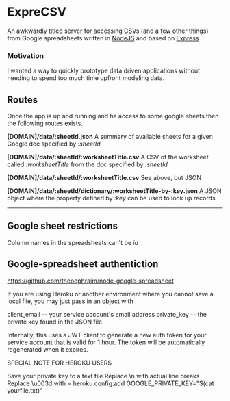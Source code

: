 # ExpreCSV

An awkwardly titled server for accessing CSVs (and a few other things) from Google spreadsheets written in [NodeJS](https://nodejs.org/en/) and based on [Express](https://expressjs.com/)

### Motivation

I wanted a way to quickly prototype data driven applications without needing to spend too much time upfront modeling data.

## Routes

Once the app is up and running and ha access to some google sheets then the following routes exists.

  __[DOMAIN]/data/:sheetId.json__
  A summary of available sheets for a given Google doc specified by _:sheetId_

  __[DOMAIN]/data/:sheetId/:worksheetTitle.csv__
  A CSV of the worksheet called _:worksheetTitle_ from the doc specified by _:sheetId_

  __[DOMAIN]/data/:sheetId/:worksheetTitle.csv__
  See above, but JSON

  __[DOMAIN]/data/:sheetId/dictionary/:worksheetTitle-by-:key.json__
  A JSON object where the property defined by _:key_ can be used to look up records
 
---

## Google sheet restrictions

Column names in the spreadsheets can't be _id_

## Google-spreadsheet authentiction

https://github.com/theoephraim/node-google-spreadsheet

If you are using Heroku or another environment where you cannot save a local file, you may just pass in an object with
 
 client_email -- your service account's email address
 private_key -- the private key found in the JSON file

Internally, this uses a JWT client to generate a new auth token for your service account that is valid for 1 hour. The token will be automatically regenerated when it expires.

SPECIAL NOTE FOR HEROKU USERS

Save your private key to a text file
Replace \n with actual line breaks
Replace \u003d with =
heroku config:add GOOGLE_PRIVATE_KEY="$(cat yourfile.txt)"